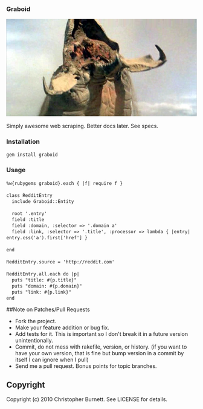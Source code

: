 ### Graboid ###

![Graboid](http://github.com/twoism/graboid/raw/master/spec/fixtures/graboid.jpg "Graboid")

  Simply awesome web scraping. Better docs later. See specs.

### Installation ###


    gem install graboid


### Usage ###

    %w{rubygems graboid}.each { |f| require f }

    class RedditEntry
      include Graboid::Entity

      root '.entry'
      field :title
      field :domain, :selector => '.domain a'
      field :link, :selector => '.title', :processor => lambda { |entry| entry.css('a').first['href'] }

    end

    RedditEntry.source = 'http://reddit.com'

    RedditEntry.all.each do |p| 
      puts "title: #{p.title}"
      puts "domain: #{p.domain}"
      puts "link: #{p.link}"
    end

##Note on Patches/Pull Requests
 
* Fork the project.
* Make your feature addition or bug fix.
* Add tests for it. This is important so I don't break it in a
  future version unintentionally.
* Commit, do not mess with rakefile, version, or history.
  (if you want to have your own version, that is fine but bump version in a commit by itself I can ignore when I pull)
* Send me a pull request. Bonus points for topic branches.

## Copyright

Copyright (c) 2010 Christopher Burnett. See LICENSE for details.
